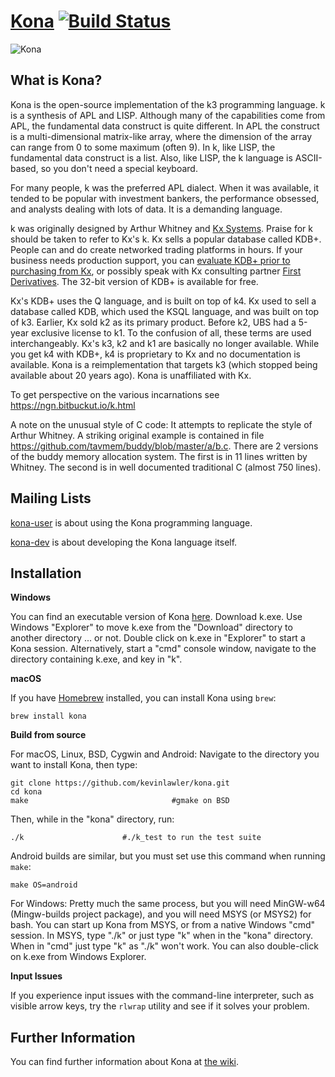 # [Kona](http://kona.github.io/) [![Build Status](https://travis-ci.org/kevinlawler/kona.svg?branch=master)](https://travis-ci.org/kevinlawler/kona)

![Kona](https://raw.githubusercontent.com/kevinlawler/kona/master/Kona.png)

What is Kona?
-------------

Kona is the open-source implementation of the k3 programming language. k is a synthesis of APL and LISP. Although many of the capabilities come from APL, the fundamental data construct is quite different. In APL the construct is a multi-dimensional matrix-like array, where the dimension of the array can range from 0 to some maximum (often 9). In k, like LISP, the fundamental data construct is a list.  Also, like LISP, the k language is ASCII-based, so you don't need a special keyboard.

For many people, k was the preferred APL dialect. When it was available, it tended to be popular with investment bankers, the performance obsessed, and analysts dealing with lots of data. It is a demanding language.

k was originally designed by Arthur Whitney and [Kx Systems](http://kx.com/). Praise for k should be taken to refer to Kx's k. Kx sells a popular database called KDB+. People can and do create networked trading platforms in hours. If your business needs production support, you can [evaluate KDB+ prior to purchasing from Kx](http://kx.com/software-download.php), or possibly speak with Kx consulting partner [First Derivatives](http://www.firstderivatives.com/).  The 32-bit version of KDB+ is available for free.

Kx's KDB+ uses the Q language, and is built on top of k4. Kx used to sell a database called KDB, which used the KSQL language, and was built on top of k3. Earlier, Kx sold k2 as its primary product. Before k2, UBS had a 5-year exclusive license to k1. To the confusion of all, these terms are used interchangeably. Kx's k3, k2 and k1 are basically no longer available. While you get k4 with KDB+, k4 is proprietary to Kx and no documentation is available. Kona is a reimplementation that targets k3 (which stopped being available about 20 years ago). Kona is unaffiliated with Kx.

To get perspective on the various incarnations see https://ngn.bitbuckut.io/k.html 

A note on the unusual style of C code:  It attempts to replicate the style of Arthur Whitney.  A striking original example is contained in file https://github.com/tavmem/buddy/blob/master/a/b.c. There are 2 versions of the buddy memory allocation system. The first is in 11 lines written by Whitney. The second is in well documented traditional C (almost 750 lines).

Mailing Lists
-------------
[kona-user](https://groups.google.com/forum/#!forum/kona-user) is about using the Kona programming language.

[kona-dev](https://groups.google.com/forum/#!forum/kona-dev) is about developing the Kona language itself.

Installation
------------

**Windows**

You can find an executable version of Kona [here](https://github.com/kevinlawler/kona/releases).
Download k.exe.  Use Windows "Explorer" to move k.exe from the "Download" directory to another directory ... or not.  Double click on k.exe in "Explorer" to start a Kona session.  Alternatively, start a "cmd" console window, navigate to the directory containing k.exe, and key in "k".

**macOS**

If you have [Homebrew](https://brew.sh) installed, you can install Kona using `brew`:

    brew install kona

**Build from source**

For macOS, Linux, BSD, Cygwin and Android:
Navigate to the directory you want to install Kona, then type:

    git clone https://github.com/kevinlawler/kona.git
    cd kona
    make                                #gmake on BSD

Then, while in the "kona" directory, run:

    ./k                      #./k_test to run the test suite

Android builds are similar, but you must set use this command when running `make`:

    make OS=android

For Windows: 
Pretty much the same process, but you will need MinGW-w64 (Mingw-builds project package), and you will need MSYS (or MSYS2) for bash.  You can start up Kona from MSYS, or from a native Windows "cmd" session.  In MSYS, type "./k" or just type "k" when in the "kona" directory. When in "cmd" just type "k" as "./k" won't work.  You can also double-click on k.exe from Windows Explorer.

**Input Issues**

If you experience input issues with the command-line interpreter, such as visible arrow keys, try the `rlwrap` utility and see if it solves your problem.

Further Information
-------------------


You can find further information about Kona at [the wiki](https://github.com/kevinlawler/kona/wiki).
